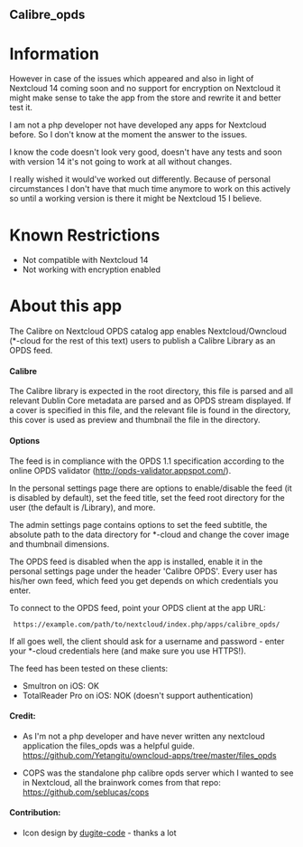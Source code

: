Calibre_opds
----------

# Information

However in case of the issues which appeared and also in light of Nextcloud 14 coming soon and no support for encryption on Nextcloud it might make sense to take the app from the store and rewrite it and better test it.

I am not a php developer not have developed any apps for Nextcloud before. So I don't know at the moment the answer to the issues.

I know the code doesn't look very good, doesn't have any tests and soon with version 14 it's not going to work at all without changes.

I really wished it would've worked out differently.
Because of personal circumstances I don't have that much time anymore to work on this actively so until a working version is there it might be Nextcloud 15 I believe.


# Known Restrictions 
* Not compatible with Nextcloud 14
* Not working with encryption enabled 


# About this app
The Calibre on Nextcloud  OPDS catalog app enables Nextcloud/Owncloud (*-cloud for the rest of this text) users to publish a Calibre Library as an OPDS feed. 

#### Calibre
The Calibre library is expected in the root directory, this file is parsed and all relevant Dublin Core metadata are parsed and as OPDS stream displayed. If a cover is specified in this file, and the relevant file is found in the directory, this cover is used as preview and thumbnail the file in the directory. 

#### Options
The feed is in compliance with the OPDS 1.1 specification according to the online OPDS validator (http://opds-validator.appspot.com/).

In the personal settings page there are options to enable/disable the feed (it is disabled by default), set the feed title, set the feed root directory for the user (the default is /Library), and more.

The admin settings page contains options to set the feed subtitle, the absolute path to the data directory for *-cloud and change the cover image and thumbnail dimensions.

The OPDS feed is disabled when the app is installed, enable it in the personal settings page under the header 'Calibre OPDS'. Every user has his/her own feed, which feed you get depends on which credentials you enter.

To connect to the OPDS feed, point your OPDS client at the app URL:

     https://example.com/path/to/nextcloud/index.php/apps/calibre_opds/

If all goes well, the client should ask for a username and password - enter your *-cloud credentials here (and make sure you use HTTPS!).

The feed has been tested on these clients:

 - Smultron on iOS: OK
 - TotalReader Pro on iOS: NOK (doesn't support authentication)
 
#### Credit:
* As I'm not a php developer and have never written any nextcloud application the files_opds was a helpful guide. https://github.com/Yetangitu/owncloud-apps/tree/master/files_opds

* COPS was the standalone php calibre opds server which I wanted to see in Nextcloud, all the brainwork comes from that repo: https://github.com/seblucas/cops

#### Contribution:
* Icon design by [dugite-code](https://github.com/dugite-code/) - thanks a lot
